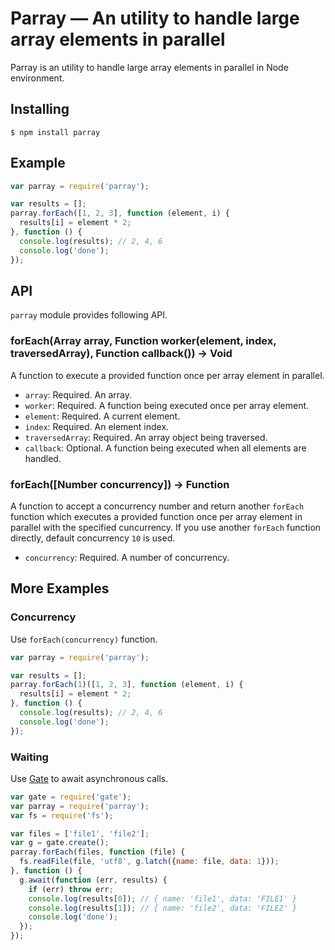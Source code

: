 Parray — An utility to handle large array elements in parallel
==============================================================

Parray is an utility to handle large array elements in parallel in Node environment.

## Installing

```
$ npm install parray
```

## Example

```js
var parray = require('parray');

var results = [];
parray.forEach([1, 2, 3], function (element, i) {
  results[i] = element * 2;
}, function () {
  console.log(results); // 2, 4, 6
  console.log('done');
});
```

## API

`parray` module provides following API. 

### forEach(Array array, Function worker(element, index, traversedArray), Function callback()) -> Void

A function to execute a provided function once per array element in parallel.

* `array`: Required. An array.
* `worker`: Required. A function being executed once per array element. 
* `element`: Required. A current element.
* `index`: Required. An element index.
* `traversedArray`: Required. An array object being traversed.
* `callback`: Optional. A function being executed when all elements are handled.

### forEach([Number concurrency]) -> Function

A function to accept a concurrency number and return another `forEach` function which executes 
a provided function once per array element in parallel with the specified cuncurrency.
If you use another `forEach` function directly, default concurrency `10` is used.

* `concurrency`: Required. A number of concurrency.

## More Examples

### Concurrency

Use `forEach(concurrency)` function.

```js
var parray = require('parray');

var results = [];
parray.forEach(1)([1, 2, 3], function (element, i) {
  results[i] = element * 2;
}, function () {
  console.log(results); // 2, 4, 6
  console.log('done');
});
```

### Waiting

Use [Gate](https://github.com/nakamura-to/gate) to await asynchronous calls.

```js
var gate = require('gate');
var parray = require('parray');
var fs = require('fs');

var files = ['file1', 'file2'];
var g = gate.create();
parray.forEach(files, function (file) {
  fs.readFile(file, 'utf8', g.latch({name: file, data: 1}));
}, function () {
  g.await(function (err, results) {
    if (err) throw err;
    console.log(results[0]); // { name: 'file1', data: 'FILE1' }
    console.log(results[1]); // { name: 'file2', data: 'FILE2' }
    console.log('done');
  });
});
```

